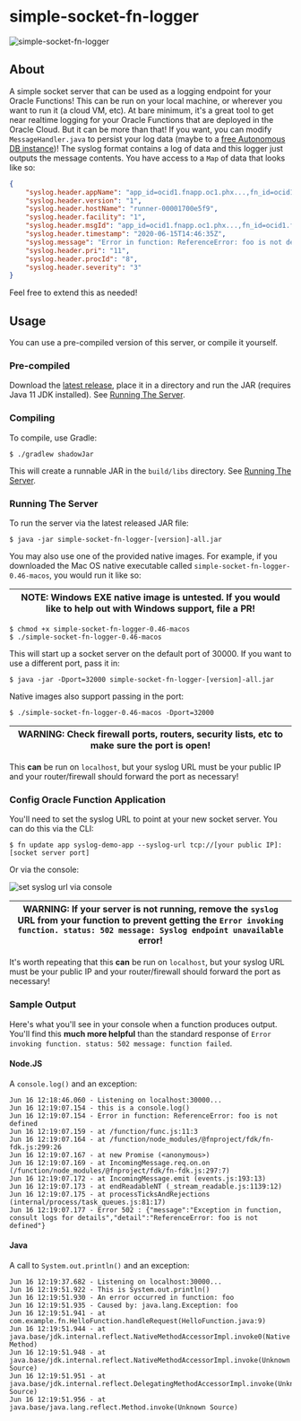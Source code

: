 # simple-socket-fn-logger

![simple-socket-fn-logger](https://github.com/recursivecodes/simple-socket-fn-logger/workflows/simple-socket-fn-logger/badge.svg)

## About

A simple socket server that can be used as a logging endpoint for your Oracle Functions! This can be run on your local machine, or wherever you want to run it (a cloud VM, etc). At bare minimum, it's a great tool to get near realtime logging for your Oracle Functions that are deployed in the Oracle Cloud. But it can be more than that! If you want, you can modify `MessageHandler.java` to persist your log data (maybe to a [free Autonomous DB instance](https://oracle.com/cloud/free))! The syslog format contains a log of data and this logger just outputs the message contents. You have access to a `Map` of data that looks like so:

```json
{
    "syslog.header.appName": "app_id=ocid1.fnapp.oc1.phx...,fn_id=ocid1.fnfunc.oc1.phx...",
    "syslog.header.version": "1",
    "syslog.header.hostName": "runner-00001700e5f9",
    "syslog.header.facility": "1",
    "syslog.header.msgId": "app_id=ocid1.fnapp.oc1.phx...,fn_id=ocid1.fnfunc.oc1.phx...",
    "syslog.header.timestamp": "2020-06-15T14:46:35Z",
    "syslog.message": "Error in function: ReferenceError: foo is not defined",
    "syslog.header.pri": "11",
    "syslog.header.procId": "8",
    "syslog.header.severity": "3"
}
```

Feel free to extend this as needed!

## Usage

You can use a pre-compiled version of this server, or compile it yourself.  

### Pre-compiled

Download the [latest release](https://github.com/recursivecodes/simple-socket-fn-logger/releases), place it in a directory and run the JAR (requires Java 11 JDK installed). See [Running The Server](#running-the-server).

### Compiling

To compile, use Gradle:

```shell script
$ ./gradlew shadowJar
```

This will create a runnable JAR in the `build/libs` directory.  See [Running The Server](#running-the-server).

### Running The Server

To run the server via the latest released JAR file:

```shell script
$ java -jar simple-socket-fn-logger-[version]-all.jar
```

You may also use one of the provided native images. For example, if you downloaded the Mac OS native executable called `simple-socket-fn-logger-0.46-macos`, you would run it like so:

| NOTE: Windows EXE native image is untested. If you would like to help out with Windows support, file a PR! |
| --- |

```shell script
$ chmod +x simple-socket-fn-logger-0.46-macos
$ ./simple-socket-fn-logger-0.46-macos
```

This will start up a socket server on the default port of 30000. If you want to use a different port, pass it in:

```shell script
$ java -jar -Dport=32000 simple-socket-fn-logger-[version]-all.jar
```

Native images also support passing in the port:

```shell script
$ ./simple-socket-fn-logger-0.46-macos -Dport=32000
```

| WARNING: Check firewall ports, routers, security lists, etc to make sure the port is open! |
| --- |

This **can** be run on `localhost`, but your syslog URL must be your public IP and your router/firewall should forward the port as necessary!

### Config Oracle Function Application

You'll need to set the syslog URL to point at your new socket server. You can do this via the CLI:

```shell script
$ fn update app syslog-demo-app --syslog-url tcp://[your public IP]:[socket server port]
```

Or via the console:

![set syslog url via console](https://objectstorage.us-phoenix-1.oraclecloud.com/n/toddrsharp/b/readme-assets/o/2020-06-15_10-58-38.png)

| WARNING: If your server is not running, remove the `syslog` URL from your function to prevent getting the `Error invoking function. status: 502 message: Syslog endpoint unavailable` error! |
| --- |

It's worth repeating that this **can** be run on `localhost`, but your syslog URL must be your public IP and your router/firewall should forward the port as necessary!

### Sample Output

Here's what you'll see in your console when a function produces output. You'll find this **much more helpful** than the standard response of `Error invoking function. status: 502 message: function failed`.

#### Node.JS 

A `console.log()` and an exception:

```shell script
Jun 16 12:18:46.060 - Listening on localhost:30000...
Jun 16 12:19:07.154 - this is a console.log()
Jun 16 12:19:07.154 - Error in function: ReferenceError: foo is not defined
Jun 16 12:19:07.159 - at /function/func.js:11:3
Jun 16 12:19:07.164 - at /function/node_modules/@fnproject/fdk/fn-fdk.js:299:26
Jun 16 12:19:07.167 - at new Promise (<anonymous>)
Jun 16 12:19:07.169 - at IncomingMessage.req.on.on (/function/node_modules/@fnproject/fdk/fn-fdk.js:297:7)
Jun 16 12:19:07.172 - at IncomingMessage.emit (events.js:193:13)
Jun 16 12:19:07.173 - at endReadableNT (_stream_readable.js:1139:12)
Jun 16 12:19:07.175 - at processTicksAndRejections (internal/process/task_queues.js:81:17)
Jun 16 12:19:07.177 - Error 502 : {"message":"Exception in function, consult logs for details","detail":"ReferenceError: foo is not defined"}
```

#### Java

A call to `System.out.println()` and an exception:

```shell script
Jun 16 12:19:37.682 - Listening on localhost:30000...
Jun 16 12:19:51.922 - This is System.out.println()
Jun 16 12:19:51.930 - An error occurred in function: foo
Jun 16 12:19:51.935 - Caused by: java.lang.Exception: foo
Jun 16 12:19:51.941 - at com.example.fn.HelloFunction.handleRequest(HelloFunction.java:9)
Jun 16 12:19:51.944 - at java.base/jdk.internal.reflect.NativeMethodAccessorImpl.invoke0(Native Method)
Jun 16 12:19:51.948 - at java.base/jdk.internal.reflect.NativeMethodAccessorImpl.invoke(Unknown Source)
Jun 16 12:19:51.951 - at java.base/jdk.internal.reflect.DelegatingMethodAccessorImpl.invoke(Unknown Source)
Jun 16 12:19:51.956 - at java.base/java.lang.reflect.Method.invoke(Unknown Source)
```